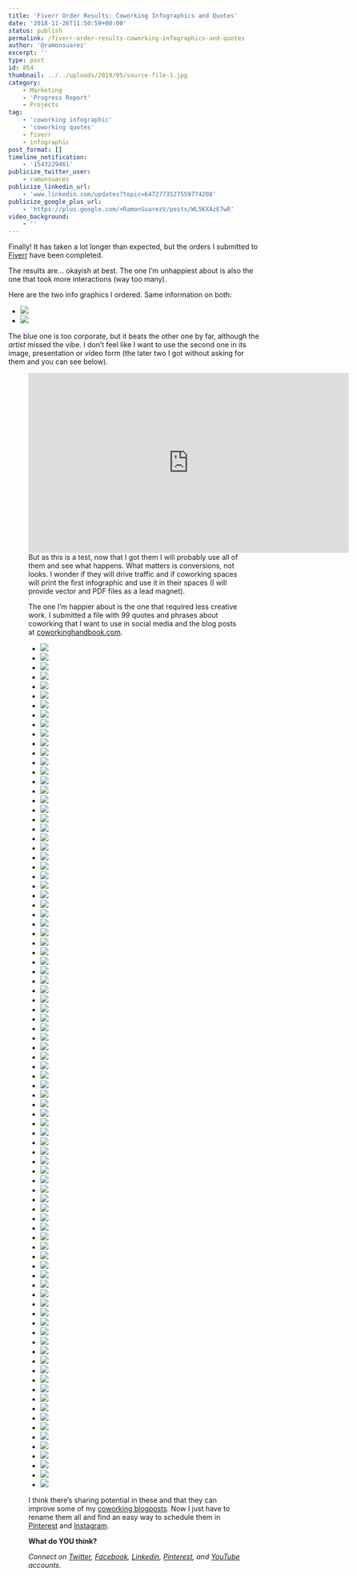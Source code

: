 ```yaml
---
title: 'Fiverr Order Results: Coworking Infographics and Quotes'
date: '2018-11-26T11:50:59+00:00'
status: publish
permalink: /fiverr-order-results-coworking-infographics-and-quotes
author: '@ramonsuarez'
excerpt: ''
type: post
id: 854
thumbnail: ../../uploads/2019/05/source-file-1.jpg
category:
    - Marketing
    - 'Progress Report'
    - Projects
tag:
    - 'coworking infographic'
    - 'coworking quotes'
    - fiverr
    - infographic
post_format: []
timeline_notification:
    - '1543229461'
publicize_twitter_user:
    - ramonsuarez
publicize_linkedin_url:
    - 'www.linkedin.com/updates?topic=6472773527559774208'
publicize_google_plus_url:
    - 'https://plus.google.com/+RamonSuarezV/posts/WL5KXAzE7wR'
video_background:
    - ''
---
```

Finally! It has taken a lot longer than expected, but the orders I submitted to [Fiverr](http://www.fiverr.com/s2/6024be1e4a) have been completed.

The results are… okayish at best. The one I’m unhappiest about is also the one that took more interactions (way too many).

Here are the two info graphics I ordered. Same information on both:

- ![](https://ramonsuarez.com/wp-content/uploads/2018/11/source-file.jpg)
- ![](https://ramonsuarez.com/wp-content/uploads/2018/11/advantages-of-coworking-410x1024.png)

The blue one is too corporate, but it beats the other one by far, although the *artist* missed the vibe. I don’t feel like I want to use the second one in its image, presentation or video form (the later two I got without asking for them and you can see below).

<figure class="wp-block-embed-youtube wp-block-embed is-type-video is-provider-youtube wp-embed-aspect-16-9 wp-has-aspect-ratio"><div class="wp-block-embed__wrapper"><span class="embed-youtube" style="text-align:center; display: block;"><iframe allowfullscreen="true" class="youtube-player" height="360" loading="lazy" sandbox="allow-scripts allow-same-origin allow-popups allow-presentation" src="https://www.youtube.com/embed/LGyd8xplBlo?version=3&rel=1&showsearch=0&showinfo=1&iv_load_policy=1&fs=1&hl=en-US&autohide=2&wmode=transparent" style="border:0;" width="640"></iframe></span></div>But as this is a test, now that I got them I will probably use all of them and see what happens. What matters is conversions, not looks. I wonder if they will drive traffic and if coworking spaces will print the first infographic and use it in their spaces (I will provide vector and PDF files as a lead magnet).

The one I’m happier about is the one that required less creative work. I submitted a file with 99 quotes and phrases about coworking that I want to use in social media and the blog posts at [coworkinghandbook.com](https://www.coworkinghandbook.com).

- ![](https://ramonsuarez.com/wp-content/uploads/2018/11/quote-45-2-1024x1024.jpg)
- ![](https://ramonsuarez.com/wp-content/uploads/2018/11/quote-44-2-1024x1024.jpg)
- ![](https://ramonsuarez.com/wp-content/uploads/2018/11/quote-43-2-1024x1024.jpg)
- ![](https://ramonsuarez.com/wp-content/uploads/2018/11/quote-42-2-1024x1024.jpg)
- ![](https://ramonsuarez.com/wp-content/uploads/2018/11/quote-41-2-1024x1024.jpg)
- ![](https://ramonsuarez.com/wp-content/uploads/2018/11/quote-40-2-1024x1024.jpg)
- ![](https://ramonsuarez.com/wp-content/uploads/2018/11/quote-39-2-1024x1024.jpg)
- ![](https://ramonsuarez.com/wp-content/uploads/2018/11/quote-38-2-1024x1024.jpg)
- ![](https://ramonsuarez.com/wp-content/uploads/2018/11/quote-37-2-1024x1024.jpg)
- ![](https://ramonsuarez.com/wp-content/uploads/2018/11/quote-36-2-1024x1024.jpg)
- ![](https://ramonsuarez.com/wp-content/uploads/2018/11/quote-35-2-1024x1024.jpg)
- ![](https://ramonsuarez.com/wp-content/uploads/2018/11/quote-34-2-1024x1024.jpg)
- ![](https://ramonsuarez.com/wp-content/uploads/2018/11/quote-33-2-1024x1024.jpg)
- ![](https://ramonsuarez.com/wp-content/uploads/2018/11/quote-32-2-1024x1024.jpg)
- ![](https://ramonsuarez.com/wp-content/uploads/2018/11/quote-31-2-1024x1024.jpg)
- ![](https://ramonsuarez.com/wp-content/uploads/2018/11/quote-30-2-1024x1024.jpg)
- ![](https://ramonsuarez.com/wp-content/uploads/2018/11/quote-29-2-1024x1024.jpg)
- ![](https://ramonsuarez.com/wp-content/uploads/2018/11/quote-28-2-1024x1024.jpg)
- ![](https://ramonsuarez.com/wp-content/uploads/2018/11/quote-27-2-1024x1024.jpg)
- ![](https://ramonsuarez.com/wp-content/uploads/2018/11/quote-26-2-1024x1024.jpg)
- ![](https://ramonsuarez.com/wp-content/uploads/2018/11/quote-25-2-1024x1024.jpg)
- ![](https://ramonsuarez.com/wp-content/uploads/2018/11/quote-24-2-1024x1024.jpg)
- ![](https://ramonsuarez.com/wp-content/uploads/2018/11/quote-23-2-1024x1024.jpg)
- ![](https://ramonsuarez.com/wp-content/uploads/2018/11/quote-22-2-1024x1024.jpg)
- ![](https://ramonsuarez.com/wp-content/uploads/2018/11/quote-21-2-1024x1024.jpg)
- ![](https://ramonsuarez.com/wp-content/uploads/2018/11/quote-20-2-1024x1024.jpg)
- ![](https://ramonsuarez.com/wp-content/uploads/2018/11/quote-19-2-1024x1024.jpg)
- ![](https://ramonsuarez.com/wp-content/uploads/2018/11/quote-18-2-1024x1024.jpg)
- ![](https://ramonsuarez.com/wp-content/uploads/2018/11/quote-17-2-1024x1024.jpg)
- ![](https://ramonsuarez.com/wp-content/uploads/2018/11/quote-16-2-1024x1024.jpg)
- ![](https://ramonsuarez.com/wp-content/uploads/2018/11/quote-15-2-1024x1024.jpg)
- ![](https://ramonsuarez.com/wp-content/uploads/2018/11/quote-14-2-1024x1024.jpg)
- ![](https://ramonsuarez.com/wp-content/uploads/2018/11/quote-13-2-1024x1024.jpg)
- ![](https://ramonsuarez.com/wp-content/uploads/2018/11/quote-12-2-1024x1024.jpg)
- ![](https://ramonsuarez.com/wp-content/uploads/2018/11/quote-11-2-1024x1024.jpg)
- ![](https://ramonsuarez.com/wp-content/uploads/2018/11/quote-10-2-1024x1024.jpg)
- ![](https://ramonsuarez.com/wp-content/uploads/2018/11/quote-9-2-1024x1024.jpg)
- ![](https://ramonsuarez.com/wp-content/uploads/2018/11/quote-8-2-1024x1024.jpg)
- ![](https://ramonsuarez.com/wp-content/uploads/2018/11/quote-7-2-1024x1024.jpg)
- ![](https://ramonsuarez.com/wp-content/uploads/2018/11/quote-6_typo-2-1024x1024.jpg)
- ![](https://ramonsuarez.com/wp-content/uploads/2018/11/quote-5-2-1024x1024.jpg)
- ![](https://ramonsuarez.com/wp-content/uploads/2018/11/quote-4-2-1024x1024.jpg)
- ![](https://ramonsuarez.com/wp-content/uploads/2018/11/quote-3-2-1024x1024.jpg)
- ![](https://ramonsuarez.com/wp-content/uploads/2018/11/quote-2-2-1024x1024.jpg)
- ![](https://ramonsuarez.com/wp-content/uploads/2018/11/quote-1-2-1024x1024.jpg)
- ![](https://ramonsuarez.com/wp-content/uploads/2018/11/quote-52-1024x1024.jpg)
- ![](https://ramonsuarez.com/wp-content/uploads/2018/11/quote-51-1024x1024.jpg)
- ![](https://ramonsuarez.com/wp-content/uploads/2018/11/quote-50-1024x1024.jpg)
- ![](https://ramonsuarez.com/wp-content/uploads/2018/11/quote-49-1024x1024.jpg)
- ![](https://ramonsuarez.com/wp-content/uploads/2018/11/quote-48-1024x1024.jpg)
- ![](https://ramonsuarez.com/wp-content/uploads/2018/11/quote-47-1024x1024.jpg)
- ![](https://ramonsuarez.com/wp-content/uploads/2018/11/quote-46-1024x1024.jpg)
- ![](https://ramonsuarez.com/wp-content/uploads/2018/11/quote-45-1024x1024.jpg)
- ![](https://ramonsuarez.com/wp-content/uploads/2018/11/quote-44-1024x1024.jpg)
- ![](https://ramonsuarez.com/wp-content/uploads/2018/11/quote-43-1024x1024.jpg)
- ![](https://ramonsuarez.com/wp-content/uploads/2018/11/quote-42-1024x1024.jpg)
- ![](https://ramonsuarez.com/wp-content/uploads/2018/11/quote-41-1024x1024.jpg)
- ![](https://ramonsuarez.com/wp-content/uploads/2018/11/quote-40-1024x1024.jpg)
- ![](https://ramonsuarez.com/wp-content/uploads/2018/11/quote-39-1024x1024.jpg)
- ![](https://ramonsuarez.com/wp-content/uploads/2018/11/quote-38-1024x1024.jpg)
- ![](https://ramonsuarez.com/wp-content/uploads/2018/11/quote-37-1024x1024.jpg)
- ![](https://ramonsuarez.com/wp-content/uploads/2018/11/quote-9-1024x1024.jpg)
- ![](https://ramonsuarez.com/wp-content/uploads/2018/11/quote-8-1024x1024.jpg)
- ![](https://ramonsuarez.com/wp-content/uploads/2018/11/quote-7-1024x1024.jpg)
- ![](https://ramonsuarez.com/wp-content/uploads/2018/11/quote-6-1024x1024.jpg)
- ![](https://ramonsuarez.com/wp-content/uploads/2018/11/quote-5-1024x1024.jpg)
- ![](https://ramonsuarez.com/wp-content/uploads/2018/11/quote-4-1024x1024.jpg)
- ![](https://ramonsuarez.com/wp-content/uploads/2018/11/quote-36-1024x1024.jpg)
- ![](https://ramonsuarez.com/wp-content/uploads/2018/11/quote-35-1024x1024.jpg)
- ![](https://ramonsuarez.com/wp-content/uploads/2018/11/quote-34-1024x1024.jpg)
- ![](https://ramonsuarez.com/wp-content/uploads/2018/11/quote-33-1024x1024.jpg)
- ![](https://ramonsuarez.com/wp-content/uploads/2018/11/quote-32-1024x1024.jpg)
- ![](https://ramonsuarez.com/wp-content/uploads/2018/11/quote-31-1024x1024.jpg)
- ![](https://ramonsuarez.com/wp-content/uploads/2018/11/quote-30-1024x1024.jpg)
- ![](https://ramonsuarez.com/wp-content/uploads/2018/11/quote-3-1024x1024.jpg)
- ![](https://ramonsuarez.com/wp-content/uploads/2018/11/quote-29-1024x1024.jpg)
- ![](https://ramonsuarez.com/wp-content/uploads/2018/11/quote-28-1024x1024.jpg)
- ![](https://ramonsuarez.com/wp-content/uploads/2018/11/quote-27-1024x1024.jpg)
- ![](https://ramonsuarez.com/wp-content/uploads/2018/11/quote-26-1024x1024.jpg)
- ![](https://ramonsuarez.com/wp-content/uploads/2018/11/quote-25-1024x1024.jpg)
- ![](https://ramonsuarez.com/wp-content/uploads/2018/11/quote-24-1024x1024.jpg)
- ![](https://ramonsuarez.com/wp-content/uploads/2018/11/quote-23-1024x1024.jpg)
- ![](https://ramonsuarez.com/wp-content/uploads/2018/11/quote-22-1024x1024.jpg)
- ![](https://ramonsuarez.com/wp-content/uploads/2018/11/quote-21-1024x1024.jpg)
- ![](https://ramonsuarez.com/wp-content/uploads/2018/11/quote-20-1024x1024.jpg)
- ![](https://ramonsuarez.com/wp-content/uploads/2018/11/quote-2-1024x1024.jpg)
- ![](https://ramonsuarez.com/wp-content/uploads/2018/11/quote-19-1024x1024.jpg)
- ![](https://ramonsuarez.com/wp-content/uploads/2018/11/quote-18-1024x1024.jpg)
- ![](https://ramonsuarez.com/wp-content/uploads/2019/05/quote-1.jpg)

I think there’s sharing potential in these and that they can improve some of my [coworking blogposts](https://coworkinghandbook.com/blog). Now I just have to rename them all and find an easy way to schedule them in [Pinterest](https://www.pinterest.com/ramonsuarez/coworking/) and [Instagram](https://www.instagram.com/ramonsuarez/).

**What do YOU think?**

*Connect on [Twitter](https://twitter.com/ramonsuarez), [Facebook](https://www.facebook.com/ramonsuarezdotcom), [Linkedin](https://www.linkedin.com/in/ramonsuarez/), [Pinterest](https://www.pinterest.com/ramonsuarez/), and [YouTube](https://www.youtube.com/ramonsuarezv) accounts.*